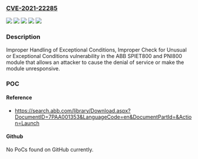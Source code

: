 ### [CVE-2021-22285](https://cve.mitre.org/cgi-bin/cvename.cgi?name=CVE-2021-22285)
![](https://img.shields.io/static/v1?label=Product&message=PNI800&color=blue)
![](https://img.shields.io/static/v1?label=Product&message=SPIET800&color=blue)
![](https://img.shields.io/static/v1?label=Version&message=unspecified%20&color=brightgreen)
![](https://img.shields.io/static/v1?label=Vulnerability&message=CWE-754%20Improper%20Check%20for%20Unusual%20or%20Exceptional%20Conditions&color=brightgreen)
![](https://img.shields.io/static/v1?label=Vulnerability&message=CWE-755%20Improper%20Handling%20of%20Exceptional%20Conditions&color=brightgreen)

### Description

Improper Handling of Exceptional Conditions, Improper Check for Unusual or Exceptional Conditions vulnerability in the ABB SPIET800 and PNI800 module that allows an attacker to cause the denial of service or make the module unresponsive.

### POC

#### Reference
- https://search.abb.com/library/Download.aspx?DocumentID=7PAA001353&LanguageCode=en&DocumentPartId=&Action=Launch

#### Github
No PoCs found on GitHub currently.

